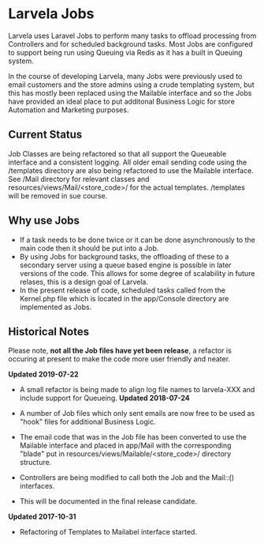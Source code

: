 # Larvela Jobs

Larvela uses Laravel Jobs to perform many tasks to offload processing from Controllers and for scheduled background tasks. Most Jobs are configured to support being run using Queuing via Redis as it has a built in Queuing system.

In the course of developing Larvela, many Jobs were previously used to email customers and the store admins using a crude templating system, but this has mostly been replaced using the Mailable interface and so the Jobs have provided an ideal place to put additonal Business Logic for store Automation and Marketing purposes.

## Current Status ##

Job Classes are being refactored so that all support the Queueable interface and a consistent logging.
All older email sending code using the /templates directory are also being refactored to use the Mailable interface.
See /Mail directory for relevant classes and resources/views/Mail/<store_code>/ for the actual templates.
/templates will be removed in sue course.

## Why use Jobs

- If a task needs to be done twice or it can be done asynchronously to the main code then it should be put into a Job.
- By using Jobs for background tasks, the offloading of these to a secondary server using a queue based engine is possible in later versions of the code. This allows for some degree of scalability in future relases, this is a design goal of Larvela.
- In the present release of code, scheduled tasks called from the Kernel.php file which is located in the app/Console directory are implemented as Jobs.

## Historical Notes

Please note, **not all the Job files have yet been release**, a refactor is occuring at present to make the code more user friendly and neater.

**Updated 2019-07-22**

- A small refactor is being made to align log file names to larvela-XXX and include support for Queueing.
**Updated 2018-07-24**

- A number of Job files which only sent emails are now free to be used as "hook" files for additional Business Logic.
- The email code that was in the Job file has been converted to use the Mailable interface and placed in app/Mail with the corresponding "blade" put in resources/views/Mailable/<store_code>/ directory structure.
- Controllers are being modified to call both the Job and the Mail::() interfaces.
- This will be documented in the final release candidate.


**Updated 2017-10-31**

- Refactoring of Templates to Mailabel interface started.

